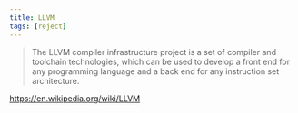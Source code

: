 ```yaml
---
title: LLVM
tags: [reject]
---
```


> The LLVM compiler infrastructure project is a set of compiler and toolchain
> technologies, which can be used to develop a front end for any programming
> language and a back end for any instruction set architecture.

<https://en.wikipedia.org/wiki/LLVM>

